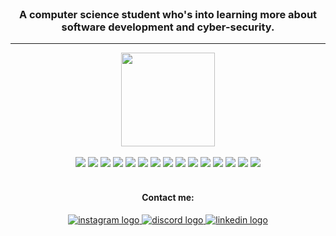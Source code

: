 <br clear="both">

<h3 align="center">A computer science student who's into learning more about <br>
  software development and cyber-security.</h3>

<hr>

<div align="center">
  <img height="150" src="https://giffiles.alphacoders.com/147/147515.gif"  />
</div>

<br clear="both">

<div align="center" style="text-align: center;">
  <img src="https://skillicons.dev/icons?i=c" />
  <img src="https://skillicons.dev/icons?i=java">
  <img src="https://skillicons.dev/icons?i=py">
  <img src="https://skillicons.dev/icons?i=html">
  <img src="https://skillicons.dev/icons?i=js">
  <img src="https://skillicons.dev/icons?i=dart">
  <img src="https://skillicons.dev/icons?i=flutter">
  <img src="https://skillicons.dev/icons?i=firebase">
  <img src="https://skillicons.dev/icons?i=nodejs">
  <img src="https://skillicons.dev/icons?i=npm">
  <img src="https://skillicons.dev/icons?i=express">
  <img src="https://skillicons.dev/icons?i=git">
  <img src="https://skillicons.dev/icons?i=linux">
  <img src="https://skillicons.dev/icons?i=androidstudio">
  <img src="https://skillicons.dev/icons?i=vscode">
</div>

<br clear="both">

<div align="center">
  <h4>Contact me: </h4>
  <a href="https://instagram.com/a.a.mxh/" target="_blank">
    <img src="https://skillicons.dev/icons?i=instagram" alt="instagram logo"  />
  </a>
  <a href="https://discordapp.com/users/1158869218641580076" target="_blank">
    <img src="https://skillicons.dev/icons?i=discord" alt="discord logo"  />
  </a>
  <a href="https://www.linkedin.com/in/mohamed-alsayed-ahmed-b16311317/" target="_blank">
    <img src="https://skillicons.dev/icons?i=linkedin" alt="linkedin logo"  />
  </a>
</div>
